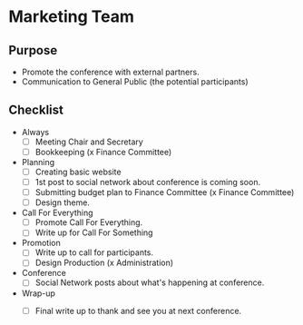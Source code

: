 # Marketing Team

## Purpose

- Promote the conference with external partners.
- Communication to General Public (the potential participants)

## Checklist 

- Always
  - [ ] Meeting Chair and Secretary
  - [ ] Bookkeeping (x Finance Committee)

- Planning
  - [ ] Creating basic website
  - [ ] 1st post to social network about conference is coming soon.
  - [ ] Submitting budget plan to Finance Committee (x Finance Committee)
  - [ ] Design theme.

- Call For Everything
  - [ ] Promote Call For Everything.
  - [ ] Write up for Call For Something

- Promotion
  - [ ] Write up to call for participants.
  - [ ] Design Production (x Administration)

- Conference
  - [ ] Social Network posts about what's happening at conference.

- Wrap-up
  - [ ] Final write up to thank and see you at next conference. 


